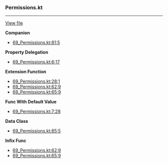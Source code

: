 ### Permissions.kt
---
[View file](files/69_Permissions.kt)

**Companion**

 - [69_Permissions.kt:81:5](files/69_Permissions.kt#L81)

**Property Delegation**

 - [69_Permissions.kt:6:17](files/69_Permissions.kt#L6:)

**Extension Function**

 - [69_Permissions.kt:28:1](files/69_Permissions.kt#L28)
 - [69_Permissions.kt:62:9](files/69_Permissions.kt#L62)
 - [69_Permissions.kt:65:9](files/69_Permissions.kt#L65)

**Func With Default Value**

 - [69_Permissions.kt:7:28](files/69_Permissions.kt#L7:)

**Data Class**

 - [69_Permissions.kt:85:5](files/69_Permissions.kt#L85)

**Infix Func**

 - [69_Permissions.kt:62:9](files/69_Permissions.kt#L62)
 - [69_Permissions.kt:65:9](files/69_Permissions.kt#L65)
